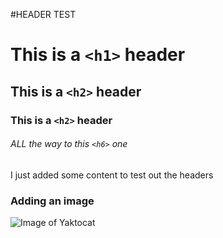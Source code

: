 #HEADER TEST

# This is a `<h1>` header 
## This is a `<h2>` header 
### This is a `<h2>` header
###### ALL the way to this `<h6>` one

I just added some content to test out the headers

### Adding an image 
![Image of Yaktocat](https://octodex.github.com/images/yaktocat.png)

